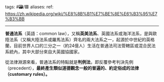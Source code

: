 tags: #🗃/🟥 
aliases: 
ref: 
https://zh.wikipedia.org/wiki/%E8%8B%B1%E7%BE%8E%E6%B3%95%E7%B3%BB

---
**普通法系**（英語：common law），又稱**英美法系**、英國法系或海洋法系，是與歐陸法系（又稱大陸法系或羅馬法系）齊名的兩大法系之一，起源於中世紀的英格蘭，目前世界人口的三分之一（約24億人）生活在普通法司法管轄區或混合民法系統內，其中大部分來自大英國協國家。

從法律淵源來看，普通法系的特點就是**判例法**，即反覆參考判決先例（precedent），**最終產生類似道德觀念一般的普遍的、約定俗成的法律（customary rules）。**
